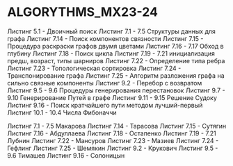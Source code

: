 # ALGORYTHMS_MX23-24
Листинг 5.1  - Двоичный поиск
Листинг 7.1  - 7.5 Структуры данных для графа
Листинг 7.14 - Поиск компонентов связности
Листинг 7.15 - Процедура раскраски графов двумя цветами
Листинг 7.16 - 7.17 Обход в глубину
Листинг 7.18 -  Поиск цикла
Листинг 7.19 - 7.21 инициализация предш, возраст, типы шарниров
Листинг 7.22 - Определение типа ребра
Листинг 7.23 - Топологическая сортировка
Листинг 7.24 - Транспонирование графа
Листинг 7.25 - Алгоритм разложения графа на сильно связные компоненты
Листинг 9.2  - Перебор с возвратом
Листинг 9.5 - 9.6 Процедуры генерирования перестановок
Листинг 9.7 - 9.10 Генерирование Путей в графе
Листинг 9.11 - 9.15 Решение Судоку
Листинг 9.16 - Поиск кратчайшего пути методом лучший-первый
Листинг 10.1 - 10.4 Числа Фибоначчи

Листинг 7.1  - 7.5   Макарова
Листинг 7.14 -     Тарасова
Листинг 7.15 -     Сутягин
Листинг 7.16 -     Абдуллаева
Листинг 7.18 -     Остапенко 
Листинг 7.19 - 7.21   Лубнин
Листинг 7.22 -     Мансуров
Листинг 7.23 -     Мазиев
Листинг 7.24 -     Гефлинг
Листинг 7.25 -     Шемякин
Листинг 9.2  -     Крукович
Листинг 9.5 - 9.6   Тимашев
Листинг 9.16 - Солоницын
